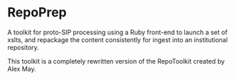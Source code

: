 # RepoPrep
A toolkit for proto-SIP processing using a Ruby front-end to launch a set of xslts, and repackage the content consistently for ingest into an institutional repository.

This toolkit is a completely rewritten version of the RepoToolkit created by Alex May.
